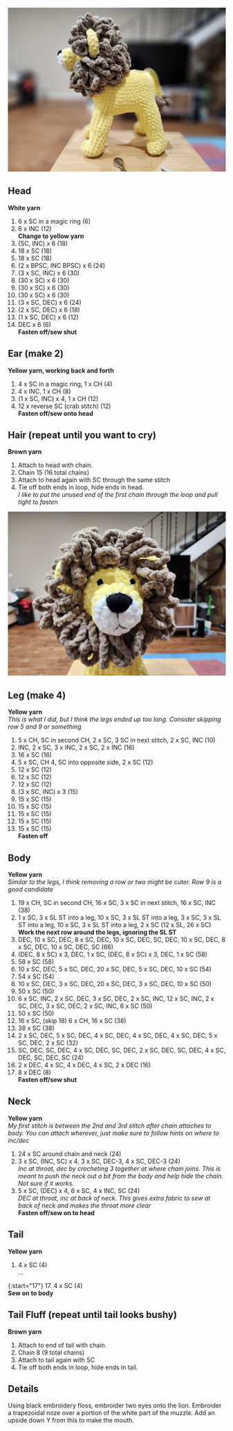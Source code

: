 ![Lion Profile](/assets/images/crochet/lion_profile.jpg)
## Head
**White yarn**
1. 6 x SC in a magic ring (6)
2. 6 x INC (12)  
**Change to yellow yarn**
3. (SC, INC) x 6 (18)
4. 18 x SC (18)
5. 18 x SC (18)
6. (2 x BPSC, INC BPSC) x 6 (24)
7. (3 x SC, INC) x 6 (30)
8. (30 x SC) x 6 (30)
9. (30 x SC) x 6 (30)
10. (30 x SC) x 6 (30)
11. (3 x SC, DEC) x 6 (24)
12. (2 x SC, DEC) x 6 (18)
13. (1 x SC, DEC) x 6 (12)
14. DEC x 6 (6)  
**Fasten off/sew shut**


## Ear (make 2)
**Yellow yarn, working back and forth**
1. 4 x SC in a magic ring, 1 x CH (4)
2. 4 x INC, 1 x CH (8)
3. (1 x SC, INC) x 4, 1 x CH (12)
4. 12 x reverse SC (crab stitch) (12)  
**Fasten off/sew onto head**  


## Hair (repeat until you want to cry)
**Brown yarn**
1. Attach to head with chain.
2. Chain 15 (16 total chains)
3. Attach to head again with SC through the same stitch
4. Tie off both ends in loop, hide ends in head.  
*I like to put the unused end of the first chain through the loop and pull tight to fasten*

![Lion Profile](/assets/images/crochet/lion_face.jpg)

## Leg (make 4)
**Yellow yarn**  
*This is what I did, but I think the legs ended up too long. Consider skipping row 5 and 9 or something*
1. 5 x CH, SC in second CH, 2 x SC, 3 SC in next stitch, 2 x SC, INC (10)
2. INC, 2 x SC, 3 x INC, 2 x SC, 2 x INC (16)
3. 16 x SC (16)
4. 5 x SC, CH 4, SC into opposite side, 2 x SC (12)
5. 12 x SC (12) 
6. 12 x SC (12) 
7. 12 x SC (12) 
8. (3 x SC, INC) x 3 (15)
9. 15 x SC (15)
10. 15 x SC (15)
11. 15 x SC (15)
12. 15 x SC (15)
13. 15 x SC (15)  
**Fasten off**

## Body
**Yellow yarn**  
*Similar to the legs, I think removing a row or two might be cuter. Row 9 is a good candidate*
1. 19 x CH, SC in second CH, 16 x SC, 3 x SC in next stitch, 16 x SC, INC (38)
2. 1 x SC, 3 x SL ST into a leg, 10 x SC, 3 x SL ST into a leg, 3 x SC, 3 x SL ST into a leg, 10 x SC, 3 x SL ST into a leg, 2 x SC (12 x SL, 26 x SC)  
**Work the next row around the legs, ignoring the SL ST**
3. DEC, 10 x SC, DEC, 8 x SC, DEC, 10 x SC, DEC, SC, DEC, 10 x SC, DEC, 8 x SC, DEC, 10 x SC, DEC, SC (66)
4. (DEC, 8 x SC) x 3, DEC, 1 x SC, (DEC, 8 x SC) x 3, DEC, 1 x SC (58)
5. 58 x SC (58)
6. 10 x SC, DEC, 5 x SC, DEC, 20 x SC, DEC, 5 x SC, DEC, 10 x SC (54)
7. 54 x SC (54)
8. 10 x SC, DEC, 3 x SC, DEC, 20 x SC, DEC, 3 x SC, DEC, 10 x SC (50)
9. 50 x SC (50)
10. 6 x SC, INC, 2 x SC, DEC, 3 x SC, DEC, 2 x SC, INC, 12 x SC, INC, 2 x SC, DEC, 3 x SC, DEC, 2 x SC, INC, 6 x SC (50)
11. 50 x SC (50)
12. 16 x SC, (skip 18) 6 x CH, 16 x SC (38)
13. 38 x SC (38)
14. 2 x SC, DEC, 5 x SC, DEC, 4 x SC, DEC, 4 x SC, DEC, 4 x SC, DEC, 5 x SC, DEC, 2 x SC  (32)
15. SC, DEC, SC, DEC, 4 x SC, DEC, SC, DEC, 2 x SC, DEC, SC, DEC, 4 x SC, DEC, SC, DEC, SC (24)
16. 2 x DEC, 4 x SC, 4 x DEC, 4 x SC, 2 x DEC (16)
17. 8 x DEC (8)  
**Fasten off/sew shut**

## Neck
**Yellow yarn**  
*My first stitch is between the 2nd and 3rd stitch after chain attaches to body. You can attach wherever, just make sure to follow hints on where to inc/dec*
1. 24 x SC around chain and neck (24)
2. 3 x SC, (INC, SC) x 4, 3 x SC, DEC-3, 4 x SC, DEC-3 (24)  
*Inc at throat, dec by crocheting 3 together at where chain joins. This is meant to push the neck out a bit from the body and help hide the chain. Not sure if it works.*
2. 5 x SC, (DEC) x 4, 6 x SC, 4 x INC, SC (24)  
*DEC at throat, inc at back of neck. This gives extra fabric to sew at back of neck and makes the throat more clear*  
**Fasten off/sew on to head**

## Tail
**Yellow yarn**
1. 4 x SC (4)  
...
<!-- -->

{:start="17"}
17. 4 x SC (4)  
**Sew on to body**

## Tail Fluff (repeat until tail looks bushy)
**Brown yarn**
1. Attach to end of tail with chain.
2. Chain 8 (9 total chains)
3. Attach to tail again with SC
4. Tie off both ends in loop, hide ends in tail.  


## Details
Using black embroidery floss, embroider two eyes onto the lion. Embroider a trapezoidal noze over a portion of the white part of the muzzle.
Add an upside down Y from this to make the mouth.
